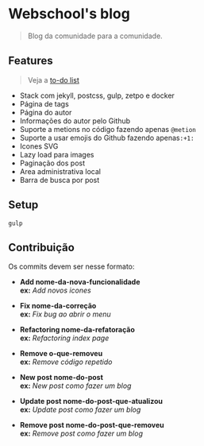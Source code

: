 # Webschool's blog

> Blog da comunidade para a comunidade.

## Features
> Veja a [to-do list](https://github.com/Webschool-io/blog/projects/1)

+ Stack com  jekyll, postcss, gulp, zetpo e docker
+ Página de tags
+ Página do autor
+ Informações do autor pelo Github
+ Suporte a metions no código fazendo apenas `@metion`
+ Suporte a usar emojis do Github fazendo apenas`:+1:`
+ Icones SVG
+ Lazy load para images
+ Paginação dos post
+ Area administrativa local
+ Barra de busca por post

## Setup

```
gulp
```

## Contribuição

Os commits devem ser nesse formato:

+ **Add nome-da-nova-funcionalidade**  
    **ex:** _Add novos icones_

+ **Fix nome-da-correção**  
    **ex:** _Fix bug ao abrir o menu_

+ **Refactoring nome-da-refatoração**  
    **ex:** _Refactoring index page_

+ **Remove o-que-removeu**  
    **ex:** _Remove código repetido_

+ **New post nome-do-post**  
    **ex:** _New post como fazer um blog_

+ **Update post nome-do-post-que-atualizou**  
    **ex:** _Update post como fazer um blog_

+ **Remove post nome-do-post-que-removeu**  
    **ex:** _Remove post como fazer um blog_
